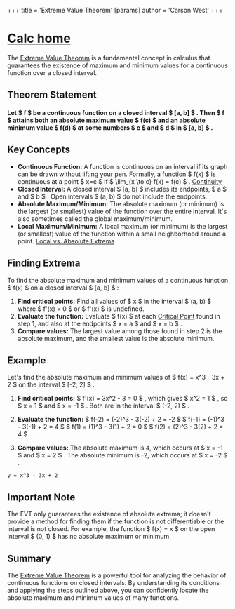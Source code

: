 +++
 title = 'Extreme Value Theorem'
[params]
	author = 'Carson West'
+++
# [Calc home](./../calc-home/)

The [Extreme Value Theorem](./../extreme-value-theorem/) is a fundamental concept in calculus that guarantees the existence of maximum and minimum values for a continuous function over a closed interval.
## Theorem Statement

#### Let  $ f $  be a continuous function on a closed interval  $ [a, b] $ . Then  $ f $  attains both an absolute maximum value  $ f(c) $  and an absolute minimum value  $ f(d) $  at some numbers  $ c $  and  $ d $  in  $ [a, b] $ .


## Key Concepts

* **Continuous Function:**  A function is continuous on an interval if its graph can be drawn without lifting your pen.  Formally, a function  $ f(x) $  is continuous at a point  $ x=c $  if  $ \lim_{x \to c} f(x) = f(c) $ .  [Continuity](./../continuity/)
* **Closed Interval:** A closed interval  $ [a, b] $  includes its endpoints,  $ a $  and  $ b $ .  Open intervals  $ (a, b) $  do not include the endpoints.
* **Absolute Maximum/Minimum:** The absolute maximum (or minimum) is the largest (or smallest) value of the function over the entire interval.  It's also sometimes called the global maximum/minimum.
* **Local Maximum/Minimum:** A local maximum (or minimum) is the largest (or smallest) value of the function within a small neighborhood around a point. [Local vs. Absolute Extrema](./../local-vs.-absolute-extrema/)


## Finding Extrema

To find the absolute maximum and minimum values of a continuous function  $ f(x) $  on a closed interval  $ [a, b] $ :

1. **Find critical points:** Find all values of  $ x $  in the interval  $ (a, b) $  where  $ f'(x) = 0 $  or  $ f'(x) $  is undefined.
2. **Evaluate the function:** Evaluate  $ f(x) $  at each [Critical Point](./../critical-point/) found in step 1, and also at the endpoints  $ x = a $  and  $ x = b $ .
3. **Compare values:** The largest value among those found in step 2 is the absolute maximum, and the smallest value is the absolute minimum.


## Example

Let's find the absolute maximum and minimum values of  $ f(x) = x^3 - 3x + 2 $  on the interval  $ [-2, 2] $ .

1. **Find critical points:**  $ f'(x) = 3x^2 - 3 = 0 $ , which gives  $ x^2 = 1 $ , so  $ x = 1 $  and  $ x = -1 $ . Both are in the interval  $ (-2, 2) $ .

2. **Evaluate the function:**
    $ f(-2) = (-2)^3 - 3(-2) + 2 = -2 $ 
    $ f(-1) = (-1)^3 - 3(-1) + 2 = 4 $ 
    $ f(1) = (1)^3 - 3(1) + 2 = 0 $ 
    $ f(2) = (2)^3 - 3(2) + 2 = 4 $ 

3. **Compare values:** The absolute maximum is 4, which occurs at  $ x = -1 $  and  $ x = 2 $ . The absolute minimum is -2, which occurs at  $ x = -2 $ .


```desmos-graph
y = x^3 - 3x + 2
```

##  Important Note

The EVT only guarantees the existence of absolute extrema; it doesn't provide a method for finding them if the function is not differentiable or the interval is not closed.  For example, the function  $ f(x) = x $  on the open interval  $ (0, 1) $  has no absolute maximum or minimum.


## Summary

The [Extreme Value Theorem](./../extreme-value-theorem/) is a powerful tool for analyzing the behavior of continuous functions on closed intervals.  By understanding its conditions and applying the steps outlined above, you can confidently locate the absolute maximum and minimum values of many functions.
